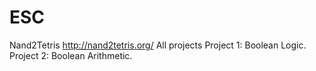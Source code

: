 # ESC

Nand2Tetris http://nand2tetris.org/
All projects
Project 1: Boolean Logic. 
Project 2: Boolean Arithmetic.
